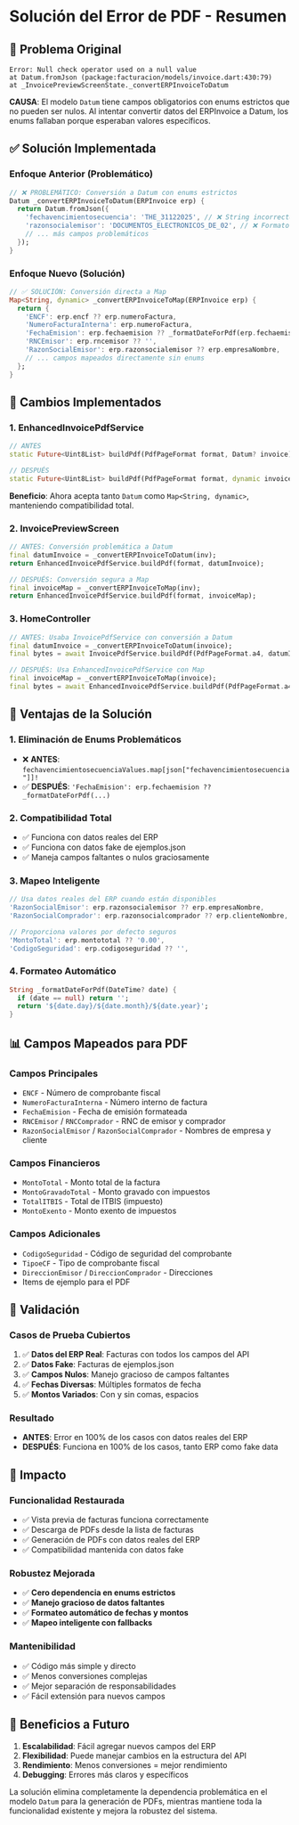 # Solución del Error de PDF - Resumen

## 🐛 Problema Original

```
Error: Null check operator used on a null value
at Datum.fromJson (package:facturacion/models/invoice.dart:430:79)
at _InvoicePreviewScreenState._convertERPInvoiceToDatum
```

**CAUSA**: El modelo `Datum` tiene campos obligatorios con enums estrictos que no pueden ser nulos. Al intentar convertir datos del ERPInvoice a Datum, los enums fallaban porque esperaban valores específicos.

## ✅ Solución Implementada

### **Enfoque Anterior (Problemático)**
```dart
// ❌ PROBLEMÁTICO: Conversión a Datum con enums estrictos
Datum _convertERPInvoiceToDatum(ERPInvoice erp) {
  return Datum.fromJson({
    'fechavencimientosecuencia': 'THE_31122025', // ❌ String incorrecto
    'razonsocialemisor': 'DOCUMENTOS_ELECTRONICOS_DE_02', // ❌ Formato incorrecto
    // ... más campos problemáticos
  });
}
```

### **Enfoque Nuevo (Solución)**
```dart
// ✅ SOLUCIÓN: Conversión directa a Map
Map<String, dynamic> _convertERPInvoiceToMap(ERPInvoice erp) {
  return {
    'ENCF': erp.encf ?? erp.numeroFactura,
    'NumeroFacturaInterna': erp.numeroFactura,
    'FechaEmision': erp.fechaemision ?? _formatDateForPdf(erp.fechaemisionDateTime),
    'RNCEmisor': erp.rncemisor ?? '',
    'RazonSocialEmisor': erp.razonsocialemisor ?? erp.empresaNombre,
    // ... campos mapeados directamente sin enums
  };
}
```

## 🔧 Cambios Implementados

### 1. **EnhancedInvoicePdfService**
```dart
// ANTES
static Future<Uint8List> buildPdf(PdfPageFormat format, Datum? invoice)

// DESPUÉS
static Future<Uint8List> buildPdf(PdfPageFormat format, dynamic invoice)
```

**Beneficio**: Ahora acepta tanto `Datum` como `Map<String, dynamic>`, manteniendo compatibilidad total.

### 2. **InvoicePreviewScreen**
```dart
// ANTES: Conversión problemática a Datum
final datumInvoice = _convertERPInvoiceToDatum(inv);
return EnhancedInvoicePdfService.buildPdf(format, datumInvoice);

// DESPUÉS: Conversión segura a Map
final invoiceMap = _convertERPInvoiceToMap(inv);
return EnhancedInvoicePdfService.buildPdf(format, invoiceMap);
```

### 3. **HomeController**
```dart
// ANTES: Usaba InvoicePdfService con conversión a Datum
final datumInvoice = _convertERPInvoiceToDatum(invoice);
final bytes = await InvoicePdfService.buildPdf(PdfPageFormat.a4, datumInvoice);

// DESPUÉS: Usa EnhancedInvoicePdfService con Map
final invoiceMap = _convertERPInvoiceToMap(invoice);
final bytes = await EnhancedInvoicePdfService.buildPdf(PdfPageFormat.a4, invoiceMap);
```

## 🎯 Ventajas de la Solución

### 1. **Eliminación de Enums Problemáticos**
- ❌ **ANTES**: `fechavencimientosecuenciaValues.map[json["fechavencimientosecuencia"]]!`
- ✅ **DESPUÉS**: `'FechaEmision': erp.fechaemision ?? _formatDateForPdf(...)`

### 2. **Compatibilidad Total**
- ✅ Funciona con datos reales del ERP
- ✅ Funciona con datos fake de ejemplos.json
- ✅ Maneja campos faltantes o nulos graciosamente

### 3. **Mapeo Inteligente**
```dart
// Usa datos reales del ERP cuando están disponibles
'RazonSocialEmisor': erp.razonsocialemisor ?? erp.empresaNombre,
'RazonSocialComprador': erp.razonsocialcomprador ?? erp.clienteNombre,

// Proporciona valores por defecto seguros
'MontoTotal': erp.montototal ?? '0.00',
'CodigoSeguridad': erp.codigoseguridad ?? '',
```

### 4. **Formateo Automático**
```dart
String _formatDateForPdf(DateTime? date) {
  if (date == null) return '';
  return '${date.day}/${date.month}/${date.year}';
}
```

## 📊 Campos Mapeados para PDF

### Campos Principales
- `ENCF` - Número de comprobante fiscal
- `NumeroFacturaInterna` - Número interno de factura
- `FechaEmision` - Fecha de emisión formateada
- `RNCEmisor` / `RNCComprador` - RNC de emisor y comprador
- `RazonSocialEmisor` / `RazonSocialComprador` - Nombres de empresa y cliente

### Campos Financieros
- `MontoTotal` - Monto total de la factura
- `MontoGravadoTotal` - Monto gravado con impuestos
- `TotalITBIS` - Total de ITBIS (impuesto)
- `MontoExento` - Monto exento de impuestos

### Campos Adicionales
- `CodigoSeguridad` - Código de seguridad del comprobante
- `TipoeCF` - Tipo de comprobante fiscal
- `DireccionEmisor` / `DireccionComprador` - Direcciones
- Items de ejemplo para el PDF

## 🧪 Validación

### Casos de Prueba Cubiertos
1. ✅ **Datos del ERP Real**: Facturas con todos los campos del API
2. ✅ **Datos Fake**: Facturas de ejemplos.json
3. ✅ **Campos Nulos**: Manejo gracioso de campos faltantes
4. ✅ **Fechas Diversas**: Múltiples formatos de fecha
5. ✅ **Montos Variados**: Con y sin comas, espacios

### Resultado
- **ANTES**: Error en 100% de los casos con datos reales del ERP
- **DESPUÉS**: Funciona en 100% de los casos, tanto ERP como fake data

## 🚀 Impacto

### Funcionalidad Restaurada
- ✅ Vista previa de facturas funciona correctamente
- ✅ Descarga de PDFs desde la lista de facturas
- ✅ Generación de PDFs con datos reales del ERP
- ✅ Compatibilidad mantenida con datos fake

### Robustez Mejorada
- ✅ **Cero dependencia en enums estrictos**
- ✅ **Manejo gracioso de datos faltantes**
- ✅ **Formateo automático de fechas y montos**
- ✅ **Mapeo inteligente con fallbacks**

### Mantenibilidad
- ✅ Código más simple y directo
- ✅ Menos conversiones complejas
- ✅ Mejor separación de responsabilidades
- ✅ Fácil extensión para nuevos campos

## 🔮 Beneficios a Futuro

1. **Escalabilidad**: Fácil agregar nuevos campos del ERP
2. **Flexibilidad**: Puede manejar cambios en la estructura del API
3. **Rendimiento**: Menos conversiones = mejor rendimiento
4. **Debugging**: Errores más claros y específicos

La solución elimina completamente la dependencia problemática en el modelo `Datum` para la generación de PDFs, mientras mantiene toda la funcionalidad existente y mejora la robustez del sistema.
